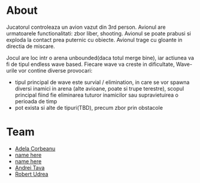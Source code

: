# About
Jucatorul controleaza un avion vazut din 3rd person. Avionul are urmatoarele functionalitati: zbor liber, shooting. Avionul se poate prabusi si exploda la contact prea puternic cu obiecte. Avionul trage cu gloante in directia de miscare.

Jocul are loc intr o arena unbounded(daca totul merge bine), iar actiunea va fi de tipul endless wave based. Fiecare wave va creste in dificultate, Wave-urile vor contine diverse provocari:
 - tipul principal de wave este survial / elimination, in care se vor spawna diversi inamici in arena (alte avioane, poate si trupe terestre), scopul principal fiind fie eliminarea tuturor inamicilor sau supravietuirea o perioada de timp
 - pot exista si alte de tipuri(TBD), precum zbor prin obstacole



# Team
 - [Adela Corbeanu](https://github.com/AdelaCorbeanu)
 - [name here](https://github.com/irinaenescu2002)
 - [name here](https://github.com/Qmpzlawasd)
 - [Andrei Tava](https://github.com/widdrr)
 - [Robert Udrea](https://github.com/rob3rtu)
